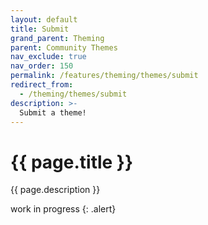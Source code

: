 ```yaml
---
layout: default
title: Submit
grand_parent: Theming
parent: Community Themes
nav_exclude: true
nav_order: 150
permalink: /features/theming/themes/submit
redirect_from:
  - /theming/themes/submit
description: >-
  Submit a theme! 
---
```


# {{ page.title }}
{{ page.description }}

work in progress
{: .alert}
